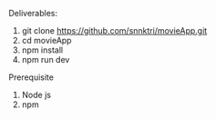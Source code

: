 Deliverables:
  1. git clone https://github.com/snnktri/movieApp.git
  2. cd movieApp
  3. npm install
  4. npm run dev

Prerequisite
   1. Node js
   2. npm

